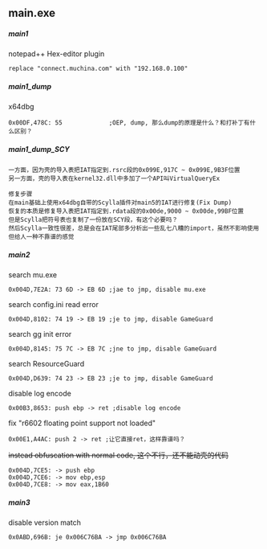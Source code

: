 ## main.exe

##### main1
notepad++ Hex-editor plugin
```
replace "connect.muchina.com" with "192.168.0.100"
```

##### main1_dump
x64dbg
```
0x00DF,478C: 55             ;OEP, dump, 那么dump的原理是什么？和打补丁有什么区别？
```
##### main1_dump_SCY
```
一方面，因为壳的导入表把IAT指定到.rsrc段的0x099E,917C ~ 0x099E,9B3F位置  
另一方面，壳的导入表在kernel32.dll中多加了一个API叫VirtualQueryEx  

修复步骤  
在main基础上使用x64dbg自带的Scylla插件对main5的IAT进行修复(Fix Dump)  
恢复的本质是修复导入表把IAT指定到.rdata段的0x00de,9000 ~ 0x00de,99BF位置  
但是Scylla把符号表也复制了一份放在SCY段，有这个必要吗？
然后Scylla一致性很差，总是会在IAT尾部多分析出一些乱七八糟的import，虽然不影响使用但给人一种不靠谱的感觉
```

##### main2
search mu.exe
```
0x004D,7E2A: 73 6D -> EB 6D ;jae to jmp, disable mu.exe
```

search config.ini read error
```
0x004D,8102: 74 19 -> EB 19 ;je to jmp, disable GameGuard
```

search gg init error
```
0x004D,8145: 75 7C -> EB 7C ;jne to jmp, disable GameGuard
```

search ResourceGuard
```
0x004D,D639: 74 23 -> EB 23 ;je to jmp, disable GameGuard
```

disable log encode
```
0x00B3,8653: push ebp -> ret ;disable log encode
```

fix "r6602 floating point support not loaded"
```
0x00E1,A4AC: push 2 -> ret ;让它直接ret，这样靠谱吗？
```

~~instead obfuscation with normal code, 这个不行，还不能动壳的代码~~
```
0x004D,7CE5: -> push ebp
0x004D,7CE6: -> mov ebp,esp
0x004D,7CE8: -> mov eax,1B60
```

##### main3
disable version match
```
0x0ABD,696B: je 0x006C76BA -> jmp 0x006C76BA
```
